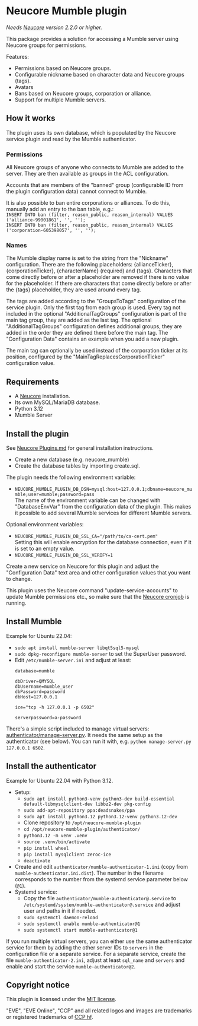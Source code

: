 # Neucore Mumble plugin

_Needs [Neucore](https://github.com/tkhamez/neucore) version 2.2.0 or higher._

This package provides a solution for accessing a Mumble server using Neucore groups for permissions.

Features:
- Permissions based on Neucore groups.
- Configurable nickname based on character data and Neucore groups (tags).
- Avatars
- Bans based on Neucore groups, corporation or alliance.
- Support for multiple Mumble servers.

## How it works

The plugin uses its own database, which is populated by the Neucore service plugin and read by the Mumble 
authenticator.

### Permissions

All Neucore groups of anyone who connects to Mumble are added to the server. They are then available as groups 
in the ACL configuration.

Accounts that are members of the "banned" group (configurable ID from the plugin configuration data) cannot connect 
to Mumble.

It is also possible to ban entire corporations or alliances. To do this, manually add an entry to the ban table, e.g.:  
`INSERT INTO ban (filter, reason_public, reason_internal) VALUES ('alliance-99001861', '', '');`  
`INSERT INTO ban (filter, reason_public, reason_internal) VALUES ('corporation-605398057', '', '');`

### Names

The Mumble display name is set to the string from the "Nickname" configuration. There are the following placeholders: 
{allianceTicker}, {corporationTicker}, {characterName} (required) and {tags}. Characters that come directly before 
or after a placeholder are removed if there is no value for the placeholder. If there are characters that come 
directly before or after the {tags} placeholder, they are used around every tag.

The tags are added according to the "GroupsToTags" configuration of the service plugin. Only the first tag from 
each group is used. Every tag not included in the optional "AdditionalTagGroups" configuration is part of the main 
tag group, they are added as the last tag. The optional "AdditionalTagGroups" configuration defines 
additional groups, they are added in the order they are defined there before the main tag. The "Configuration Data"
contains an example when you add a new plugin.

The main tag can optionally be used instead of the corporation ticker at its position, configured by the 
"MainTagReplacesCorporationTicker" configuration value.

## Requirements

- A [Neucore](https://github.com/tkhamez/neucore) installation.
- Its own MySQL/MariaDB database.
- Python 3.12
- Mumble Server

## Install the plugin

See [Neucore Plugins.md](https://github.com/tkhamez/neucore/blob/main/doc/Plugins.md#install-a-plugin) for 
general installation instructions.

- Create a new database (e.g. neucore_mumble)
- Create the database tables by importing create.sql.

The plugin needs the following environment variable:
- `NEUCORE_MUMBLE_PLUGIN_DB_DSN=mysql:host=127.0.0.1;dbname=neucore_mumble;user=mumble;password=pass`  
  The name of the environment variable can be changed with "DatabaseEnvVar" from the configuration
  data of the plugin. This makes it possible to add several Mumble services for different Mumble servers.

Optional environment variables:
- `NEUCORE_MUMBLE_PLUGIN_DB_SSL_CA="/path/to/ca-cert.pem"`  
  Setting this will enable encryption for the database connection, even if it is set to an empty value.
- `NEUCORE_MUMBLE_PLUGIN_DB_SSL_VERIFY=1`

Create a new service on Neucore for this plugin and adjust the "Configuration Data" text area and other
configuration values that you want to change.

This plugin uses the Neucore command "update-service-accounts" to update Mumble permissions etc., so make sure that
the [Neucore cronjob](https://github.com/tkhamez/neucore/blob/main/doc/Install.md#cronjob) is running.

## Install Mumble

Example for Ubuntu 22.04:

- `sudo apt install mumble-server libqt5sql5-mysql`
- `sudo dpkg-reconfigure mumble-server` to set the SuperUser password.
- Edit `/etc/mumble-server.ini` and adjust at least:
  ```
  database=mumble
  
  dbDriver=QMYSQL
  dbUsername=mumble_user
  dbPassword=password
  dbHost=127.0.0.1
  
  ice="tcp -h 127.0.0.1 -p 6502"
  
  serverpassword=a-password
  ```

There's a simple script included to manage virtual servers:
[authenticator/manage-server.py](authenticator/manage-server.py). It needs the same setup as the
authenticator (see below). You can run it with, e.g. `python manage-server.py 127.0.0.1 6502`.

## Install the authenticator

Example for Ubuntu 22.04 with Python 3.12.

- Setup:
  - `sudo apt install python3-venv python3-dev build-essential default-libmysqlclient-dev libbz2-dev pkg-config`
  - `sudo add-apt-repository ppa:deadsnakes/ppa`
  - `sudo apt install python3.12 python3.12-venv python3.12-dev`
  - Clone repository to `/opt/neucore-mumble-plugin`
  - `cd /opt/neucore-mumble-plugin/authenticator/`
  - `python3.12 -m venv .venv`
  - `source .venv/bin/activate`
  - `pip install wheel`
  - `pip install mysqlclient zeroc-ice`
  - `deactivate`
- Create and edit `authenticator/mumble-authenticator-1.ini` (copy from `mumble-authenticator.ini.dist`). The number
  in the  filename corresponds to the number from the systemd service parameter below (`@1`).
- Systemd service:
  - Copy the file `authenticator/mumble-authenticator@.service` to 
    `/etc/systemd/system/mumble-authenticator@.service` and adjust user and paths in it if needed.
  - `sudo systemctl daemon-reload`
  - `sudo systemctl enable mumble-authenticator@1`
  - `sudo systemctl start mumble-authenticator@1`

If you run multiple virtual servers, you can either use the same authenticator service for them by
adding the other server IDs to `servers` in the configuration file or a separate service. For a
separate service, create the file `mumble-authenticator-2.ini`, adjust at least `sql_name` and `servers`
and enable and start the service `mumble-authenticator@2`.

## Copyright notice

This plugin is licensed under the [MIT license](LICENSE).

"EVE", "EVE Online", "CCP" and all related logos and images are trademarks or registered 
trademarks of [CCP hf](http://www.ccpgames.com/).
